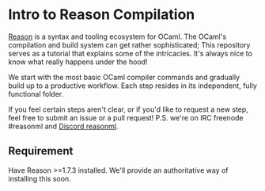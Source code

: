 # Intro to Reason Compilation

[Reason](http://facebook.github.io/reason) is a syntax and tooling ecosystem for OCaml. The OCaml's compilation and build system can get rather sophisticated; This repository serves as a tutorial that explains some of the intricacies. It's always nice to know what really happens under the hood!

We start with the most basic OCaml compiler commands and gradually build up to a productive workflow. Each step resides in its independent, fully functional folder.

If you feel certain steps aren't clear, or if you'd like to request a new step, feel free to submit an issue or a pull request! P.S. we're on IRC freenode #reasonml and [Discord reasonml](https://discord.gg/reasonml).

## Requirement

Have Reason >=1.7.3 installed. We'll provide an authoritative way of installing this soon.
